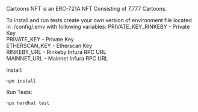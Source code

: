 Cartoons NFT is an ERC-721A NFT Consisting of 7,777 Cartoons.


To install and run tests create your own version of environment file located in ./config/.emv with following variables:
PRIVATE_KEY_RINKEBY - Private Key<br />
PRIVATE_KEY - Private Key<br />
ETHERSCAN_KEY - Etherscan Key<br />
RINKEBY_URL - Rinkeby Infura RPC URL<br />
MAINNET_URL - Mainnet Infura RPC URL<br />


Install:
```
npm install
```

Run Tests:
```
npx hardhat test
```